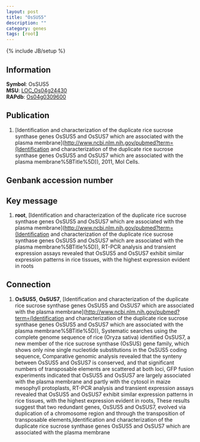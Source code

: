 ```yaml
---
layout: post
title: "OsSUS5"
description: ""
category: genes
tags: [root]
---
```

{% include JB/setup %}

## Information
__Symbol__: OsSUS5  
__MSU__: [LOC_Os04g24430](http://rice.plantbiology.msu.edu/cgi-bin/ORF_infopage.cgi?orf=LOC_Os04g24430)  
__RAPdb__: [Os04g0309600](http://rapdb.dna.affrc.go.jp/viewer/gbrowse_details/irgsp1?name=Os04g0309600)  

## Publication
1. [Identification and characterization of the duplicate rice sucrose synthase genes OsSUS5 and OsSUS7 which are associated with the plasma membrane](http://www.ncbi.nlm.nih.gov/pubmed?term=(Identification and characterization of the duplicate rice sucrose synthase genes OsSUS5 and OsSUS7 which are associated with the plasma membrane%5BTitle%5D)), 2011, Mol Cells.

## Genbank accession number

## Key message
1. __root__, [Identification and characterization of the duplicate rice sucrose synthase genes OsSUS5 and OsSUS7 which are associated with the plasma membrane](http://www.ncbi.nlm.nih.gov/pubmed?term=(Identification and characterization of the duplicate rice sucrose synthase genes OsSUS5 and OsSUS7 which are associated with the plasma membrane%5BTitle%5D)),  RT-PCR analysis and transient expression assays revealed that OsSUS5 and OsSUS7 exhibit similar expression patterns in rice tissues, with the highest expression evident in roots

## Connection
1. __OsSUS5__, __OsSUS7__, [Identification and characterization of the duplicate rice sucrose synthase genes OsSUS5 and OsSUS7 which are associated with the plasma membrane](http://www.ncbi.nlm.nih.gov/pubmed?term=(Identification and characterization of the duplicate rice sucrose synthase genes OsSUS5 and OsSUS7 which are associated with the plasma membrane%5BTitle%5D)), Systematic searches using the complete genome sequence of rice (Oryza sativa) identified OsSUS7, a new member of the rice sucrose synthase (OsSUS) gene family, which shows only nine single nucleotide substitutions in the OsSUS5 coding sequence, Comparative genomic analysis revealed that the synteny between OsSUS5 and OsSUS7 is conserved, and that significant numbers of transposable elements are scattered at both loci, GFP fusion experiments indicated that OsSUS5 and OsSUS7 are largely associated with the plasma membrane and partly with the cytosol in maize mesophyll protoplasts, RT-PCR analysis and transient expression assays revealed that OsSUS5 and OsSUS7 exhibit similar expression patterns in rice tissues, with the highest expression evident in roots, These results suggest that two redundant genes, OsSUS5 and OsSUS7, evolved via duplication of a chromosome region and through the transposition of transposable elements,Identification and characterization of the duplicate rice sucrose synthase genes OsSUS5 and OsSUS7 which are associated with the plasma membrane


